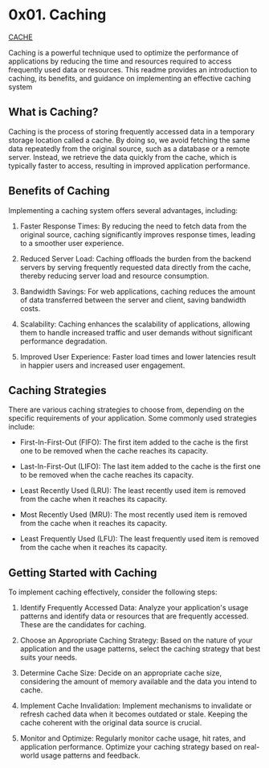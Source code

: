 # 0x01. Caching

[CACHE](https://user-images.githubusercontent.com/110098940/255850190-6e24ba2b-d7c4-4c4a-8c81-af6cbb70ddfe.png)

Caching is a powerful technique used to optimize the performance of applications by reducing the time and resources required to access frequently used data or resources. This readme provides an introduction to caching, its benefits, and guidance on implementing an effective caching system
 
##  What is Caching?  
Caching is the process of storing frequently accessed data in a temporary storage location called a cache. By doing so, we avoid fetching the same data repeatedly from the original source, such as a database or a remote server. Instead, we retrieve the data quickly from the cache, which is typically faster to access, resulting in improved application performance.

## Benefits of Caching  
Implementing a caching system offers several advantages, including:

1. Faster Response Times: By reducing the need to fetch data from the original source, caching significantly improves response times, leading to a smoother user experience.

2. Reduced Server Load: Caching offloads the burden from the backend servers by serving frequently requested data directly from the cache, thereby reducing server load and resource consumption.
 
3. Bandwidth Savings: For web applications, caching reduces the amount of data transferred between the server and client, saving bandwidth costs.

4. Scalability: Caching enhances the scalability of applications, allowing them to handle increased traffic and user demands without significant performance degradation.

5. Improved User Experience: Faster load times and lower latencies result in happier users and increased user engagement.

## Caching Strategies  
There are various caching strategies to choose from, depending on the specific requirements of your application. Some commonly used strategies include:

- First-In-First-Out (FIFO): The first item added to the cache is the first one to be removed when the cache reaches its capacity.

- Last-In-First-Out (LIFO): The last item added to the cache is the first one to be removed when the cache reaches its capacity.

- Least Recently Used (LRU): The least recently used item is removed from the cache when it reaches its capacity.

- Most Recently Used (MRU): The most recently used item is removed from the cache when it reaches its capacity.

- Least Frequently Used (LFU): The least frequently used item is removed from the cache when it reaches its capacity.

## Getting Started with Caching
To implement caching effectively, consider the following steps:

1. Identify Frequently Accessed Data: Analyze your application's usage patterns and identify data or resources that are frequently accessed. These are the candidates for caching.

2. Choose an Appropriate Caching Strategy: Based on the nature of your application and the usage patterns, select the caching strategy that best suits your needs.

3. Determine Cache Size: Decide on an appropriate cache size, considering the amount of memory available and the data you intend to cache.

4. Implement Cache Invalidation: Implement mechanisms to invalidate or refresh cached data when it becomes outdated or stale. Keeping the cache coherent with the original data source is crucial.

5. Monitor and Optimize: Regularly monitor cache usage, hit rates, and application performance. Optimize your caching strategy based on real-world usage patterns and feedback.
